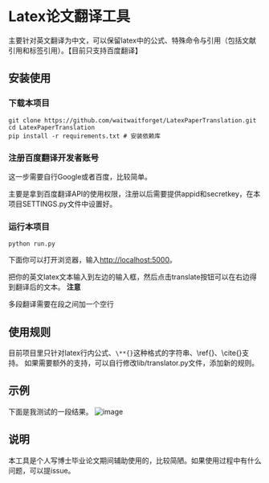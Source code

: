 # Latex论文翻译工具
主要针对英文翻译为中文，可以保留latex中的公式、特殊命令与引用（包括文献引用和标签引用）。【目前只支持百度翻译】

## 安装使用
### 下载本项目
```
git clone https://github.com/waitwaitforget/LatexPaperTranslation.git
cd LatexPaperTranslation
pip install -r requirements.txt # 安装依赖库
```
### 注册百度翻译开发者账号
这一步需要自行Google或者百度，比较简单。

主要是拿到百度翻译API的使用权限，注册以后需要提供appid和secretkey，在本项目SETTINGS.py文件中设置好。

### 运行本项目
```
python run.py
```
下面你可以打开浏览器，输入[http://localhost:5000](http://localhost:5000)。

把你的英文latex文本输入到左边的输入框，然后点击translate按钮可以在右边得到翻译后的文本。
**注意** 

多段翻译需要在段之间加一个空行

## 使用规则
目前项目里只针对latex行内公式、`\**{}`这种格式的字符串、\ref{}、\cite{}支持。
如果需要额外的支持，可以自行修改lib/translator.py文件，添加新的规则。

## 示例
下面是我测试的一段结果。
![image](https://raw.githubusercontent.com/waitwaitforget/LatexPaperTranslation/master/img/demo.png)
## 说明
本工具是个人写博士毕业论文期间辅助使用的，比较简陋。如果使用过程中有什么问题，可以提issue。
